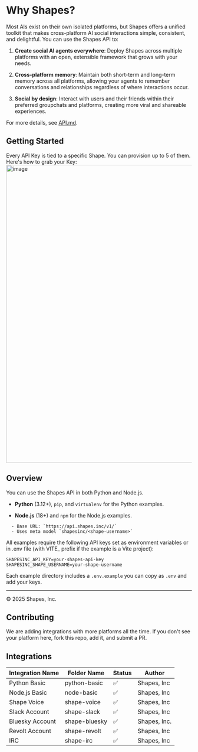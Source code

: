 # Why Shapes?

Most AIs exist on their own isolated platforms, but Shapes offers a unified toolkit that makes cross-platform AI social interactions simple, consistent, and delightful. You can use the Shapes API to:

1. **Create social AI agents everywhere**: Deploy Shapes across multiple platforms with an open, extensible framework that grows with your needs.

2. **Cross-platform memory**: Maintain both short-term and long-term memory across all platforms, allowing your agents to remember conversations and relationships regardless of where interactions occur.

3. **Social by design**: Interact with users and their friends within their preferred groupchats and platforms, creating more viral and shareable experiences.

For more details, see [API.md](API.md).

## Getting Started
Every API Key is tied to a specific Shape. You can provision up to 5 of them. Here's how to grab your Key: 
<img width="807" alt="image" src="https://github.com/user-attachments/assets/ead6f28a-300b-4dcf-a555-313b39656ad6" />


## Overview
You can use the Shapes API in both Python and Node.js.

- **Python** (3.12+), `pip`, and `virtualenv` for the Python examples.

- **Node.js** (18+) and `npm` for the Node.js examples.
```
  - Base URL: `https://api.shapes.inc/v1/`
  - Uses meta model `shapesinc/<shape-username>`
```

All examples require the following API keys set as environment variables
or in .env file (with VITE_ prefix if the example is a Vite project):

```
SHAPESINC_API_KEY=your-shapes-api-key
SHAPESINC_SHAPE_USERNAME=your-shape-username
```

Each example directory includes a `.env.example` you can copy as `.env` and add your keys.

---
© 2025 Shapes, Inc.

## Contributing

We are adding integrations with more platforms all the time. If you don't see your platform here, fork this repo, add it, and submit a PR.

## Integrations

| Integration Name | Folder Name | Status | Author |
|------------------|-------------|--------|--------|
| Python Basic | python-basic | ✅ | Shapes, Inc |
| Node.js Basic | node-basic | ✅ | Shapes, Inc |
| Shape Voice | shape-voice | ✅ | Shapes, Inc |
| Slack Account | shape-slack | ✅ | Shapes, Inc |
| Bluesky Account | shape-bluesky | ✅ | Shapes, Inc. |
| Revolt Account | shape-revolt | ✅ | Shapes, Inc |
| IRC | shape-irc | ✅ | Shapes, Inc |

